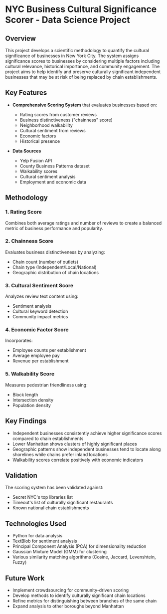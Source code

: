 # NYC Business Cultural Significance Scorer - Data Science Project

## Overview
This project develops a scientific methodology to quantify the cultural significance of businesses in New York City. The system assigns significance scores to businesses by considering multiple factors including cultural relevance, historical importance, and community engagement. The project aims to help identify and preserve culturally significant independent businesses that may be at risk of being replaced by chain establishments.

## Key Features
- **Comprehensive Scoring System** that evaluates businesses based on:
  - Rating scores from customer reviews
  - Business distinctiveness ("chainness" score)
  - Neighborhood walkability
  - Cultural sentiment from reviews
  - Economic factors
  - Historical presence

- **Data Sources**
  - Yelp Fusion API
  - County Business Patterns dataset
  - Walkability scores
  - Cultural sentiment analysis
  - Employment and economic data

## Methodology

### 1. Rating Score
Combines both average ratings and number of reviews to create a balanced metric of business performance and popularity.

### 2. Chainness Score
Evaluates business distinctiveness by analyzing:
- Chain count (number of outlets)
- Chain type (Independent/Local/National)
- Geographic distribution of chain locations

### 3. Cultural Sentiment Score
Analyzes review text content using:
- Sentiment analysis
- Cultural keyword detection
- Community impact metrics

### 4. Economic Factor Score
Incorporates:
- Employee counts per establishment
- Average employee pay
- Revenue per establishment

### 5. Walkability Score
Measures pedestrian friendliness using:
- Block length
- Intersection density
- Population density

## Key Findings

- Independent businesses consistently achieve higher significance scores compared to chain establishments
- Lower Manhattan shows clusters of highly significant places
- Geographic patterns show independent businesses tend to locate along shorelines while chains prefer inland locations
- Walkability scores correlate positively with economic indicators

## Validation
The scoring system has been validated against:
- Secret NYC's top libraries list
- Timeout's list of culturally significant restaurants
- Known national chain establishments

## Technologies Used
- Python for data analysis
- TextBlob for sentiment analysis
- Principal Component Analysis (PCA) for dimensionality reduction
- Gaussian Mixture Model (GMM) for clustering
- Various similarity matching algorithms (Cosine, Jaccard, Levenshtein, Fuzzy)

## Future Work
- Implement crowdsourcing for community-driven scoring
- Develop methods to identify culturally significant chain locations
- Refine metrics for distinguishing between branches of the same chain
- Expand analysis to other boroughs beyond Manhattan
